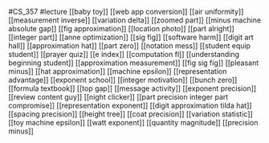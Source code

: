 #CS_357
#lecture
[[baby toy]]
[[web app conversion]]
[[air uniformity]]
[[measurement inverse]]
[[variation delta]]
[[zoomed part]]
[[minus machine absolute gap]]
[[fig approximation]]
[[location photo]]
[[part alright]]
[[integer part]]
[[anne optimization]]
[[sig fig]]
[[software harm]]
[[digit art hall]]
[[approximation hat]]
[[part zero]]
[[notation mess]]
[[student equip student]]
[[prayer quiz]]
[[e index]]
[[computation fl]]
[[understanding beginning student]]
[[approximation measurement]]
[[fig sig fig]]
[[pleasant minus]]
[[hat approximation]]
[[machine epsilon]]
[[representation advantage]]
[[exponent school]]
[[integer motivation]]
[[bunch zero]]
[[formula textbook]]
[[top gap]]
[[message activity]]
[[exponent precision]]
[[review content guy]]
[[night clicker]]
[[part precision integer part compromise]]
[[representation exponent]]
[[digit approximation tilda hat]]
[[spacing precision]]
[[height tree]]
[[coat precision]]
[[variation statistic]]
[[toy machine epsilon]]
[[watt exponent]]
[[quantity magnitude]]
[[precision minus]]
